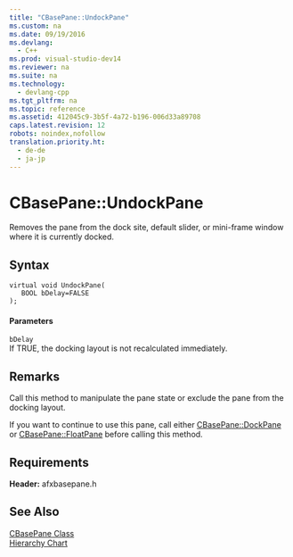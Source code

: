```yaml
---
title: "CBasePane::UndockPane"
ms.custom: na
ms.date: 09/19/2016
ms.devlang: 
  - C++
ms.prod: visual-studio-dev14
ms.reviewer: na
ms.suite: na
ms.technology: 
  - devlang-cpp
ms.tgt_pltfrm: na
ms.topic: reference
ms.assetid: 412045c9-3b5f-4a72-b196-006d33a89708
caps.latest.revision: 12
robots: noindex,nofollow
translation.priority.ht: 
  - de-de
  - ja-jp
---
```

# CBasePane::UndockPane
Removes the pane from the dock site, default slider, or mini-frame window where it is currently docked.  
  
## Syntax  
  
```  
virtual void UndockPane(  
   BOOL bDelay=FALSE  
);  
```  
  
#### Parameters  
 `bDelay`  
 If TRUE, the docking layout is not recalculated immediately.  
  
## Remarks  
 Call this method to manipulate the pane state or exclude the pane from the docking layout.  
  
 If you want to continue to use this pane, call either [CBasePane::DockPane](../vs140/CBasePane--DockPane.md) or [CBasePane::FloatPane](../vs140/CBasePane--FloatPane.md) before calling this method.  
  
## Requirements  
 **Header:** afxbasepane.h  
  
## See Also  
 [CBasePane Class](../vs140/CBasePane-Class.md)   
 [Hierarchy Chart](../vs140/Hierarchy-Chart.md)